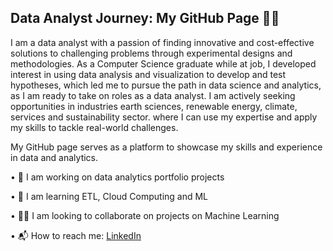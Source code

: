 ## Data Analyst Journey: My GitHub Page 👩‍💻
I am a data analyst with a passion of finding innovative and cost-effective solutions to challenging problems through experimental designs and methodologies. 
As a Computer Science graduate while at job, I developed interest in using data analysis and visualization to develop and test hypotheses, which led me to pursue the path in data science and analytics, as I am ready to take on roles as a data analyst. I am actively seeking opportunities in industries earth sciences, renewable energy, climate, services and sustainability sector. where I can use my expertise and apply my skills to tackle real-world challenges. 

My GitHub page serves as a platform to showcase my skills and experience in data and analytics. 

•	🔭 I am working on data analytics portfolio projects

•	🌱 I am learning ETL, Cloud Computing and ML

•	👩‍💻 I am looking to collaborate on projects on Machine Learning 

•	📬 How to reach me: [LinkedIn](https://www.linkedin.com/in/munazzarasheed/)

